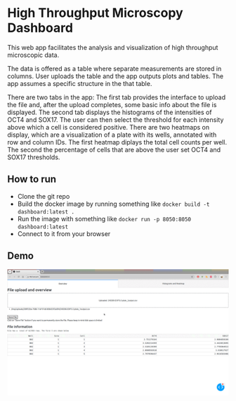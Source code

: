 # High Throughput Microscopy Dashboard

This web app facilitates the analysis and visualization of high throughput microscopic data. 

The data is offered as a table where separate measurements are stored in columns. User uploads the table and the app outputs plots and tables. The app assumes a specific structure in the that table.  

There are two tabs in the app: The first tab provides the interface to upload the file and, after the upload completes, some basic info about the file is displayed. The second tab displays the histograms of the intensities of OCT4 and SOX17. The user can then select the threshold for each intensity above which a cell is considered positive. There are two heatmaps on display, which are a visualization of a plate with its wells, annotated with row and column IDs. The first heatmap diplays the total cell counts per well. The second the percentage of cells that are above the user set OCT4 and SOX17 thresholds. 

## How to run
* Clone the git repo
* Build the docker image by running something like `docker build -t dashboard:latest .`
* Run the image with something like `docker run -p 8050:8050 dashboard:latest `
* Connect to it from your browser

## Demo
![Demo](dash_demo.gif)
